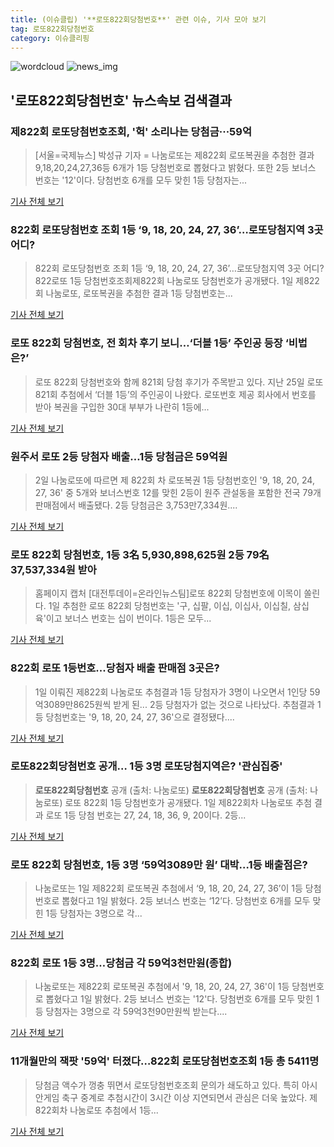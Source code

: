```yaml
---
title: (이슈클립) '**로또822회당첨번호**' 관련 이슈, 기사 모아 보기
tag: 로또822회당첨번호
category: 이슈클리핑
---
```

![wordcloud](https://s3.ap-northeast-2.amazonaws.com/lyrics101-wordcloud/2018-09-03-1535916828.png)
![news_img](https://user-images.githubusercontent.com/42597476/44507050-1206f400-a6e4-11e8-8d98-7ffbfebb353f.png)
## **'**로또822회당첨번호**'** 뉴스속보 검색결과
### 제822회 로또당첨번호조회, '헉' 소리나는 당첨금···59억

>[서울=국제뉴스] 박성규 기자 = 나눔로또는 제822회 로또복권을 추첨한 결과 9,18,20,24,27,36등 6개가 1등 당첨번호로 뽑혔다고 밝혔다. 또한 2등 보너스 번호는 '12'이다. 당첨번호 6개를 모두 맞힌 1등 당첨자는...

<a href="http://www.gukjenews.com/news/articleView.html?idxno=984638" target="_blank">기사 전체 보기</a>

### 822회 로또당첨번호 조회 1등 ‘9, 18, 20, 24, 27, 36’…로또당첨지역 3곳 어디?

>822회 로또당첨번호 조회 1등 ‘9, 18, 20, 24, 27, 36’…로또당첨지역 3곳 어디?822로또 1등 당첨번호조회제822회 나눔로또 당첨번호가 공개됐다. 1일 제822회 나눔로또, 로또복권을 추첨한 결과 1등 당첨번호는...

<a href="http://www.kookje.co.kr/news2011/asp/newsbody.asp?code=0200&key=20180903.99099000538" target="_blank">기사 전체 보기</a>

### 로또 822회 당첨번호, 전 회차 후기 보니…‘더블 1등’ 주인공 등장 ‘비법은?’

>로또 822회 당첨번호와 함께 821회 당첨 후기가 주목받고 있다. 지난 25일 로또821회 추첨에서 ‘더블 1등’의 주인공이 나왔다. 로또번호 제공 회사에서 번호를 받아 복권을 구입한 30대 부부가 나란히 1등에...

<a href="http://daily.hankooki.com/lpage/entv/201809/dh20180902112244139020.htm" target="_blank">기사 전체 보기</a>

### 원주서 로또 2등 당첨자 배출…1등 당첨금은 59억원

>2일 나눔로또에 따르면 제 822회 차 로또복권 1등 당첨번호인 '9, 18, 20, 24, 27, 36' 중 5개와 보너스번호 12를 맞힌 2등이 원주 관설동을 포함한 전국 79개 판매점에서 배출됐다. 2등 당첨금은 3,753만7,334원....

<a href="http://www.kwnews.co.kr/view.asp?aid=218090100002&s=401" target="_blank">기사 전체 보기</a>

### 로또 822회 당첨번호, 1등 3名 5,930,898,625원 2등 79名 37,537,334원 받아

>홈페이지 캡처 [대전투데이=온라인뉴스팀]로또 822회 당첨번호에 이목이 쏠린다. 1일 추첨한 로또 822회 당첨번호는 '구, 십팔, 이십, 이십사, 이십칠, 삼십육'이고 보너스 번호는 십이 번이다. 1등은 모두...

<a href="http://www.daejeontoday.com/news/articleView.html?idxno=511183" target="_blank">기사 전체 보기</a>

### 822회 로또 1등번호...당첨자 배출 판매점 3곳은?

>1일 이뤄진 제822회 나눔로또 추첨결과 1등 당첨자가 3명이 나오면서 1인당 59억3089만8625원씩 받게 된... 2등 당첨자가 없는 것으로 나타났다. 추첨결과 1등 당첨번호는 '9, 18, 20, 24, 27, 36'으로 결정됐다....

<a href="http://www.headlinejeju.co.kr/?mod=news&act=articleView&idxno=343774" target="_blank">기사 전체 보기</a>

### **로또822회당첨번호** 공개… 1등 3명 로또당첨지역은? '관심집중'

>**로또822회당첨번호** 공개 (출처: 나눔로또) **로또822회당첨번호** 공개 (출처: 나눔로또) 로또 822회 1등 당첨번호가 공개됐다. 1일 제822회차 나눔로또 추첨 결과 로또 1등 당첨 번호는 27, 24, 18, 36, 9, 20이다. 2등...

<a href="http://www.newscj.com/news/articleView.html?idxno=551367" target="_blank">기사 전체 보기</a>

### 로또 822회 당첨번호, 1등 3명 ‘59억3089만 원’ 대박…1등 배출점은?

>나눔로또는 1일 제822회 로또복권 추첨에서 ‘9, 18, 20, 24, 27, 36’이 1등 당첨번호로 뽑혔다고 1일 밝혔다. 2등 보너스 번호는 ‘12’다. 당첨번호 6개를 모두 맞힌 1등 당첨자는 3명으로 각...

<a href="http://news.donga.com/3/all/20180902/91798436/2" target="_blank">기사 전체 보기</a>

### 822회 로또 1등 3명…당첨금 각 59억3천만원(종합)

>나눔로또는 제822회 로또복권 추첨에서 '9, 18, 20, 24, 27, 36'이 1등 당첨번호로 뽑혔다고 1일 밝혔다. 2등 보너스 번호는 '12'다. 당첨번호 6개를 모두 맞힌 1등 당첨자는 3명으로 각 59억3천90만원씩 받는다....

<a href="http://app.yonhapnews.co.kr/YNA/Basic/SNS/r.aspx?c=AKR20180901064451002&did=1195m" target="_blank">기사 전체 보기</a>

### 11개월만의 잭팟 '59억' 터졌다…822회 로또당첨번호조회 1등 총 5411명

>당첨금 액수가 껑충 뛰면서 로또당첨번호조회 문의가 쇄도하고 있다. 특히 아시안게임 축구 중계로 추첨시간이 3시간 이상 지연되면서 관심은 더욱 높았다.   제 822회차 나눔로또 추첨에서 1등...

<a href="http://www.mediapen.com/news/view/380044" target="_blank">기사 전체 보기</a>


